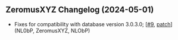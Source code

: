 ## ZeromusXYZ Changelog (2024-05-01)
- Fixes for compatibility with database version 3.0.3.0; [[#9](https://github.com/ZeromusXYZ/AAEmu-Tools/pull/9), [patch](https://github.com/ZeromusXYZ/AAEmu-Tools/pull/9.patch)] (NL0bP, ZeromusXYZ, NLObP)
